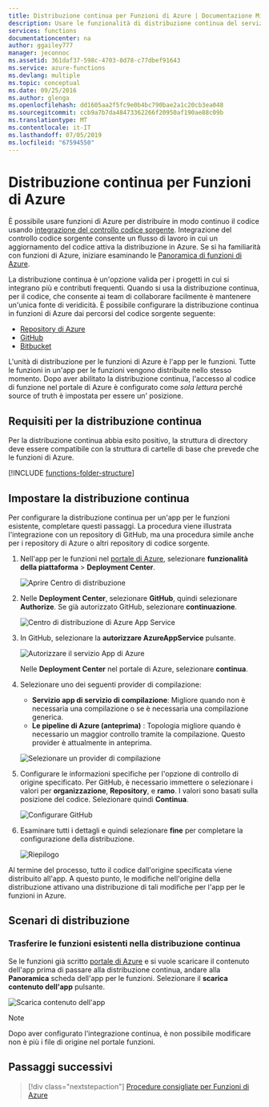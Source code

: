 ```yaml
---
title: Distribuzione continua per Funzioni di Azure | Documentazione Microsoft
description: Usare le funzionalità di distribuzione continua del servizio App di Azure per pubblicare funzioni di.
services: functions
documentationcenter: na
author: ggailey777
manager: jeconnoc
ms.assetid: 361daf37-598c-4703-8d78-c77dbef91643
ms.service: azure-functions
ms.devlang: multiple
ms.topic: conceptual
ms.date: 09/25/2016
ms.author: glenga
ms.openlocfilehash: dd1605aa2f5fc9e0b4bc790bae2a1c20cb3ea048
ms.sourcegitcommit: ccb9a7b7da48473362266f20950af190ae88c09b
ms.translationtype: MT
ms.contentlocale: it-IT
ms.lasthandoff: 07/05/2019
ms.locfileid: "67594550"
---
```

# <a name="continuous-deployment-for-azure-functions"></a>Distribuzione continua per Funzioni di Azure

È possibile usare funzioni di Azure per distribuire in modo continuo il codice usando [integrazione del controllo codice sorgente](functions-deployment-technologies.md#source-control). Integrazione del controllo codice sorgente consente un flusso di lavoro in cui un aggiornamento del codice attiva la distribuzione in Azure. Se si ha familiarità con funzioni di Azure, iniziare esaminando le [Panoramica di funzioni di Azure](functions-overview.md).

La distribuzione continua è un'opzione valida per i progetti in cui si integrano più e contributi frequenti. Quando si usa la distribuzione continua, per il codice, che consente ai team di collaborare facilmente è mantenere un'unica fonte di veridicità. È possibile configurare la distribuzione continua in funzioni di Azure dai percorsi del codice sorgente seguente:

* [Repository di Azure](https://azure.microsoft.com/services/devops/repos/)
* [GitHub](https://github.com)
* [Bitbucket](https://bitbucket.org/)

L'unità di distribuzione per le funzioni di Azure è l'app per le funzioni. Tutte le funzioni in un'app per le funzioni vengono distribuite nello stesso momento. Dopo aver abilitato la distribuzione continua, l'accesso al codice di funzione nel portale di Azure è configurato come *sola lettura* perché source of truth è impostata per essere un' posizione.

## <a name="requirements-for-continuous-deployment"></a>Requisiti per la distribuzione continua

Per la distribuzione continua abbia esito positivo, la struttura di directory deve essere compatibile con la struttura di cartelle di base che prevede che le funzioni di Azure.

[!INCLUDE [functions-folder-structure](../../includes/functions-folder-structure.md)]

## <a name="credentials"></a>Impostare la distribuzione continua

Per configurare la distribuzione continua per un'app per le funzioni esistente, completare questi passaggi. La procedura viene illustrata l'integrazione con un repository di GitHub, ma una procedura simile anche per i repository di Azure o altri repository di codice sorgente.

1. Nell'app per le funzioni nel [portale di Azure](https://portal.azure.com), selezionare **funzionalità della piattaforma** > **Deployment Center**.

    ![Aprire Centro di distribuzione](./media/functions-continuous-deployment/platform-features.png)

2. Nelle **Deployment Center**, selezionare **GitHub**, quindi selezionare **Authorize**. Se già autorizzato GitHub, selezionare **continuazione**. 

    ![Centro di distribuzione di Azure App Service](./media/functions-continuous-deployment/github.png)

3. In GitHub, selezionare la **autorizzare AzureAppService** pulsante. 

    ![Autorizzare il servizio App di Azure](./media/functions-continuous-deployment/authorize.png)
    
    Nelle **Deployment Center** nel portale di Azure, selezionare **continua**.

4. Selezionare uno dei seguenti provider di compilazione:

    * **Servizio app di servizio di compilazione**: Migliore quando non è necessaria una compilazione o se è necessaria una compilazione generica.
    * **Le pipeline di Azure (anteprima)** : Topologia migliore quando è necessario un maggior controllo tramite la compilazione. Questo provider è attualmente in anteprima.

    ![Selezionare un provider di compilazione](./media/functions-continuous-deployment/build.png)

5. Configurare le informazioni specifiche per l'opzione di controllo di origine specificato. Per GitHub, è necessario immettere o selezionare i valori per **organizzazione**, **Repository**, e **ramo**. I valori sono basati sulla posizione del codice. Selezionare quindi **Continua**.

    ![Configurare GitHub](./media/functions-continuous-deployment/github-specifics.png)

6. Esaminare tutti i dettagli e quindi selezionare **fine** per completare la configurazione della distribuzione.

    ![Riepilogo](./media/functions-continuous-deployment/summary.png)

Al termine del processo, tutto il codice dall'origine specificata viene distribuito all'app. A questo punto, le modifiche nell'origine della distribuzione attivano una distribuzione di tali modifiche per l'app per le funzioni in Azure.

## <a name="deployment-scenarios"></a>Scenari di distribuzione

<a name="existing"></a>

### <a name="move-existing-functions-to-continuous-deployment"></a>Trasferire le funzioni esistenti nella distribuzione continua

Se le funzioni già scritto [portale di Azure](https://portal.azure.com) e si vuole scaricare il contenuto dell'app prima di passare alla distribuzione continua, andare alla **Panoramica** scheda dell'app per le funzioni. Selezionare il **scarica contenuto dell'app** pulsante.

![Scarica contenuto dell'app](./media/functions-continuous-deployment/download.png)

> [!NOTE]
> Dopo aver configurato l'integrazione continua, è non possibile modificare non è più i file di origine nel portale funzioni.

## <a name="next-steps"></a>Passaggi successivi

> [!div class="nextstepaction"]
> [Procedure consigliate per Funzioni di Azure](functions-best-practices.md)
